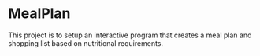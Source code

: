 # MealPlan
This project is to setup an interactive program that creates a meal plan and shopping list based on nutritional requirements.
